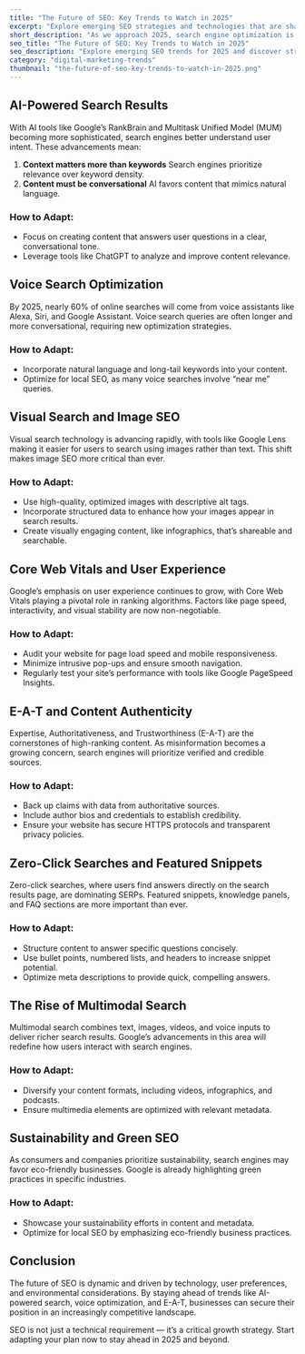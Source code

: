 ```yaml
---
title: "The Future of SEO: Key Trends to Watch in 2025"
excerpt: "Explore emerging SEO strategies and technologies that are shaping the digital marketing landscape."
short_description: "As we approach 2025, search engine optimization is evolving faster than ever. From AI advancements to user behavior changes, businesses must adapt to stay competitive in the digital landscape. Here are the key SEO trends poised to shape the future and how you can prepare."
seo_title: "The Future of SEO: Key Trends to Watch in 2025"
seo_description: "Explore emerging SEO trends for 2025 and discover strategies for optimizing your website for search engines and staying ahead of the competition."
category: "digital-marketing-trends"
thumbnail: "the-future-of-seo-key-trends-to-watch-in-2025.png"
---
```


## AI-Powered Search Results

With AI tools like Google’s RankBrain and Multitask Unified Model (MUM) becoming more sophisticated, search engines better understand user intent. These advancements mean:

1.  **Context matters more than keywords** Search engines prioritize relevance over keyword density.
2.  **Content must be conversational** AI favors content that mimics natural language.

### How to Adapt:

- Focus on creating content that answers user questions in a clear, conversational tone.
- Leverage tools like ChatGPT to analyze and improve content relevance.

## Voice Search Optimization

By 2025, nearly 60% of online searches will come from voice assistants like Alexa, Siri, and Google Assistant. Voice search queries are often longer and more conversational, requiring new optimization strategies.

### How to Adapt:

- Incorporate natural language and long-tail keywords into your content.
- Optimize for local SEO, as many voice searches involve “near me” queries.

## Visual Search and Image SEO

Visual search technology is advancing rapidly, with tools like Google Lens making it easier for users to search using images rather than text. This shift makes image SEO more critical than ever.

### How to Adapt:

- Use high-quality, optimized images with descriptive alt tags.
- Incorporate structured data to enhance how your images appear in search results.
- Create visually engaging content, like infographics, that’s shareable and searchable.

## Core Web Vitals and User Experience 

Google’s emphasis on user experience continues to grow, with Core Web Vitals playing a pivotal role in ranking algorithms. Factors like page speed, interactivity, and visual stability are now non-negotiable.

### How to Adapt:

- Audit your website for page load speed and mobile responsiveness.
- Minimize intrusive pop-ups and ensure smooth navigation.
- Regularly test your site’s performance with tools like Google PageSpeed Insights.

## E-A-T and Content Authenticity

Expertise, Authoritativeness, and Trustworthiness (E-A-T) are the cornerstones of high-ranking content. As misinformation becomes a growing concern, search engines will prioritize verified and credible sources.

### How to Adapt:

- Back up claims with data from authoritative sources.
- Include author bios and credentials to establish credibility.
- Ensure your website has secure HTTPS protocols and transparent privacy policies.

## Zero-Click Searches and Featured Snippets

Zero-click searches, where users find answers directly on the search results page, are dominating SERPs. Featured snippets, knowledge panels, and FAQ sections are more important than ever.

### How to Adapt:

- Structure content to answer specific questions concisely.
- Use bullet points, numbered lists, and headers to increase snippet potential.
- Optimize meta descriptions to provide quick, compelling answers.

## The Rise of Multimodal Search

Multimodal search combines text, images, videos, and voice inputs to deliver richer search results. Google’s advancements in this area will redefine how users interact with search engines.

### How to Adapt:

- Diversify your content formats, including videos, infographics, and podcasts.
- Ensure multimedia elements are optimized with relevant metadata.

## Sustainability and Green SEO

As consumers and companies prioritize sustainability, search engines may favor eco-friendly businesses. Google is already highlighting green practices in specific industries.

### How to Adapt:

- Showcase your sustainability efforts in content and metadata.
- Optimize for local SEO by emphasizing eco-friendly business practices.

## Conclusion

The future of SEO is dynamic and driven by technology, user preferences, and environmental considerations. By staying ahead of trends like AI-powered search, voice optimization, and E-A-T, businesses can secure their position in an increasingly competitive landscape.

SEO is not just a technical requirement — it’s a critical growth strategy. Start adapting your plan now to stay ahead in 2025 and beyond.
